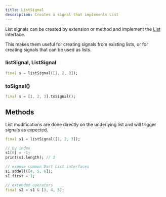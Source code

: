 ```yaml
---
title: ListSignal
description: Creates a signal that implements List
---
```


List signals can be created by extension or method and implement the [List](https://api.dart.dev/stable/3.2.1/dart-core/List-class.html) interface.

This makes them useful for creating signals from existing lists, or for creating signals that can be used as lists.

### listSignal, ListSignal

```dart
final s = listSignal([1, 2, 3]);
```

### toSignal()

```dart
final s = [1, 2, 3].toSignal();
```

## Methods

List modifications are done directly on the underlying list and will trigger signals as expected.

```dart
final s1 = listSignal([1, 2, 3]);

// by index
s1[0] = -1;
print(s1.length); // 3

// expose common Dart List interfaces
s1.addAll([4, 5, 6]);
s1.first = 1;

// extended operators
final s2 = s1 & [3, 4, 5];
```
